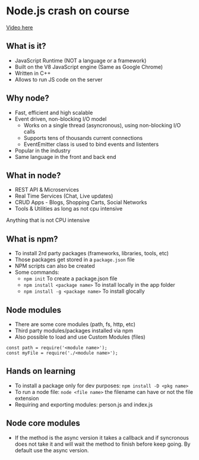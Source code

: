 # Node.js crash on course

[Video here](https://www.youtube.com/watch?v=fBNz5xF-Kx4&list=PLillGF-RfqbYeckUaD1z6nviTp31GLTH8&index=8&ab_channel=TraversyMedia)

## What is it?

- JavaScript Runtime (NOT a language or a framework)
- Built on the V8 JavaScript engine (Same as Google Chrome)
- Written in C++
- Allows to run JS code on the server

## Why node?

- Fast, efficient and high scalable
- Event driven, non-blocking I/O model
    - Works on a single thread (asyncronous), using non-blocking I/O calls
    - Supports tens of thousands current connections
    - EventEmitter class is used to bind events and listenters
- Popular in the industry
- Same language in the front and back end

## What in node?

- REST API & Microservices
- Real Time Services (Chat, Live updates)
- CRUD Apps - Blogs, Shopping Carts, Social Networks
- Tools & Utilities as long as not cpu intensive

Anything that is not CPU intensive

## What is npm?

- To install 2rd party packages (frameworks, libraries, tools, etc)
- Those packages get stored in a `package.json` file
- NPM scripts can also be created
- Some commands:
    - `npm init` To create a package.json file
    - `npm install <package name>` To install locally in the app folder
    - `npm install -g <package name>` To install glocally

## Node modules

- There are some core modules (path, fs, http, etc)
- Third party modules/packages installed via npm
- Also possible to load and use Custom Modules (files)

```
const path = require('<module name>');
const myFile = require('./<module name>');
```

## Hands on learning

- To install a package only for dev purposes: `npm install -D <pkg name>`
- To run a node file: `node <file name>` the filename can have or not the file extension
- Requiring and exporting modules: person.js and index.js

## Node core modules

- If the method is the async version it takes a callback and if syncronous does not take it and will wait the method to finish before keep going. By default use the async version.